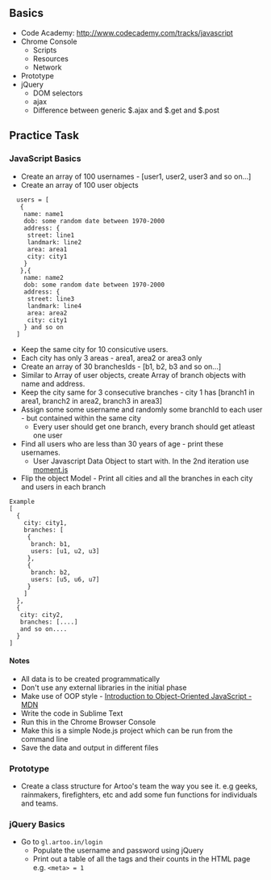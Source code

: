 ## Basics
* Code Academy: http://www.codecademy.com/tracks/javascript
* Chrome Console
  * Scripts
  * Resources
  * Network
* Prototype
* jQuery
  * DOM selectors
  * ajax
  * Difference between generic $.ajax and $.get and $.post

## Practice Task

### JavaScript Basics
* Create an array of 100 usernames - [user1, user2, user3 and so on...]
* Create an array of 100 user objects

```
  users = [
   {
    name: name1
    dob: some random date between 1970-2000
    address: {
     street: line1
     landmark: line2
     area: area1
     city: city1
    }
   },{
    name: name2
    dob: some random date between 1970-2000
    address: {
     street: line3
     landmark: line4
     area: area2
     city: city1
    } and so on
  ]
```

* Keep the same city for 10 consicutive users.
* Each city has only 3 areas - area1, area2 or area3 only
* Create an array of 30 branchesIds - [b1, b2, b3 and so on...]
* Similar to Array of user objects, create Array of branch objects with name and address.
* Keep the city same for 3 consecutive branches - city 1 has [branch1 in area1, branch2 in area2, branch3 in area3]
* Assign some some username and randomly some branchId to each user - but contained within the same city
  * Every user should get one branch, every branch should get atleast one user
* Find all users who are less than 30 years of age - print these usernames.
  * User Javascript Data Object to start with. In the 2nd iteration use [moment.js](http://momentjs.com/)
* Flip the object Model - Print all cities and all the branches in each city and users in each branch
```
Example
[
  {
    city: city1,
    branches: [
     {
      branch: b1,
      users: [u1, u2, u3]
     },
     {
      branch: b2,
      users: [u5, u6, u7]
     }
    ]
  },
  {
   city: city2,
   branches: [....]
   and so on....
  }
]
```

#### Notes
* All data is to be created programmatically
* Don't use any external libraries in the initial phase
* Make use of OOP style - [Introduction to Object-Oriented JavaScript - MDN](https://developer.mozilla.org/en-US/docs/Web/JavaScript/Introduction_to_Object-Oriented_JavaScript)
* Write the code in Sublime Text
* Run this in the Chrome Browser Console
* Make this is a simple Node.js project which can be run from the command line
* Save the data and output in different files

### Prototype
* Create a class structure for Artoo's team the way you see it. e.g geeks, rainmakers, firefighters, etc and add some fun functions for individuals and teams.

### jQuery Basics
* Go to ```gl.artoo.in/login```
  * Populate the username and password using jQuery
  * Print out a table of all the tags and their counts in the HTML page e.g. ```<meta> = 1```


